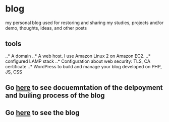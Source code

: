 # blog
my personal blog used for restoring and sharing my studies, projects and/or demo, thoughts, ideas, and other posts

## tools
..* A domain
..* A web host. I use Amazon Linux 2 on Amazon EC2.
..* configured LAMP stack
..* Configuration about web security: TLS, CA certificate
..* WordPress to build and manage your blog developed on PHP, JS, CSS

## Go [here](https://www.hzhaoc.io/2020/08/29/%e7%94%a8lamp%e6%a0%88%e4%bb%8e%e9%9b%b6%e6%90%ad%e5%bb%ba%e9%83%a8%e7%bd%b2%e5%9f%ba%e7%a1%80%e4%b8%aa%e4%ba%ba%e7%bd%91%e7%ab%99/) to see docuemntation of the delpoyment and builing process of the blog

## Go [here](https://www.hzhaoc.io/) to see the blog
